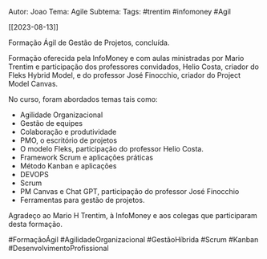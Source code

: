 

   Autor: Joao
   Tema: Agile
   Subtema: 
   Tags: #trentim #infomoney #Agil 


[[2023-08-13]]

Formação Ágil de Gestão de Projetos, concluída.

Formação oferecida pela InfoMoney e com aulas ministradas por Mario Trentim e participação dos professores convidados, Helio Costa, criador do Fleks Hybrid Model, e do professor José Finocchio, criador do Project Model Canvas.

No curso, foram abordados temas tais como:
- Agilidade Organizacional
- Gestão de equipes
- Colaboração e produtividade
- PMO, o escritório de projetos
- O modelo Fleks, participação do professor Helio Costa.
- Framework Scrum e aplicações práticas
- Método Kanban e aplicações
- DEVOPS
- Scrum
- PM Canvas e Chat GPT, participação do professor José Finocchio
- Ferramentas para gestão de projetos.


Agradeço ao Mario H Trentim, à InfoMoney e aos colegas que participaram desta formação.



#FormaçãoÁgil #AgilidadeOrganizacional #GestãoHíbrida #Scrum #Kanban #DesenvolvimentoProfissional 